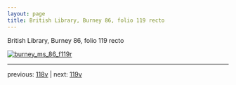 ```yaml
---
layout: page
title: British Library, Burney 86, folio 119 recto
---
```


British Library, Burney 86, folio 119 recto

[![burney_ms_86_f119r](http://www.homermultitext.org/iipsrv?IIIF=/project/homer/pyramidal/deepzoom/bl/burney86imgs/v1/burney_ms_86_f119r.tif/full/800,/0/default.jpg)](http://www.homermultitext.org/ict2/?urn=urn:cite2:bl:burney86imgs.v1:burney_ms_86_f119r) 

---

previous:  [118v](../118v/) | next: [119v](../119v/)
